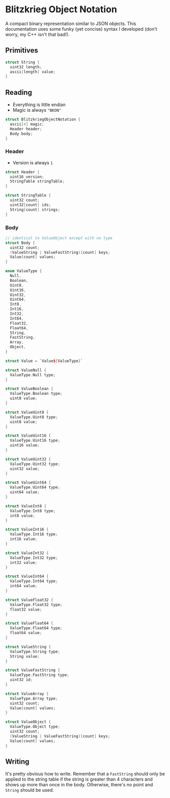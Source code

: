 # Blitzkrieg Object Notation

A compact binary representation similar to JSON objects. This documentation uses some funky (yet concise) syntax I developed (don't worry, my C++ isn't that bad!).

## Primitives

```cpp
struct String {
  uint32 length;
  ascii[length] value;
}
```

## Reading

- Everything is little endian
- Magic is always `"BKON"`

```cpp
struct BlitzkriegObjectNotation {
  ascii[4] magic;
  Header header;
  Body body;
}
```

### Header

- Version is always `1`

```cpp
struct Header {
  uint16 version;
  StringTable stringTable;
}

struct StringTable {
  uint32 count;
  uint32[count] ids;
  String[count] strings;
}
```

### Body

```cpp
// identical to ValueObject except with no type
struct Body {
  uint32 count;
  (ValueString | ValueFastString)[count] keys;
  Value[count] values;
}

enum ValueType {
  Null,
  Boolean,
  Uint8,
  Uint16,
  Uint32,
  Uint64,
  Int8,
  Int16,
  Int32,
  Int64,
  Float32,
  Float64,
  String,
  FastString,
  Array,
  Object,
}

struct Value = `Value${ValueType}`

struct ValueNull {
  ValueType.Null type;
}

struct ValueBoolean {
  ValueType.Boolean type;
  uint8 value;
}

struct ValueUint8 {
  ValueType.Uint8 type;
  uint8 value;
}

struct ValueUint16 {
  ValueType.Uint16 type;
  uint16 value;
}

struct ValueUint32 {
  ValueType.Uint32 type;
  uint32 value;
}

struct ValueUint64 {
  ValueType.Uint64 type;
  uint64 value;
}

struct ValueInt8 {
  ValueType.Int8 type;
  int8 value;
}

struct ValueInt16 {
  ValueType.Int16 type;
  int16 value;
}

struct ValueInt32 {
  ValueType.Int32 type;
  int32 value;
}

struct ValueInt64 {
  ValueType.Int64 type;
  int64 value;
}

struct ValueFloat32 {
  ValueType.Float32 type;
  float32 value;
}

struct ValueFloat64 {
  ValueType.Float64 type;
  float64 value;
}

struct ValueString {
  ValueType.String type;
  String value;
}

struct ValueFastString {
  ValueType.FastString type;
  uint32 id;
}

struct ValueArray {
  ValueType.Array type;
  uint32 count;
  Value[count] values;
}

struct ValueObject {
  ValueType.Object type;
  uint32 count;
  (ValueString | ValueFastString)[count] keys;
  Value[count] values;
}
```

## Writing

It's pretty obvious how to write. Remember that a `FastString` should only be applied to the string table if the string is greater than 4 characters and shows up more than once in the body. Otherwise, there's no point and `String` should be used.
